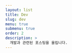 ```yaml
---
layout: list
title: Dev
slug: dev
menu: true
submenu: true
order: 2
description: >
  개발과 관련된 포스팅을 올립니다.
---
```

